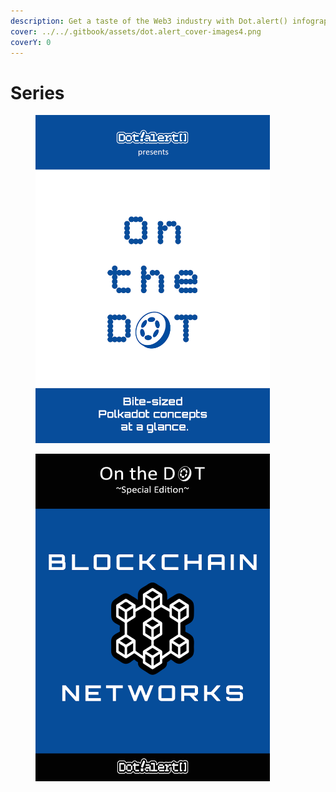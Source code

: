 ```yaml
---
description: Get a taste of the Web3 industry with Dot.alert() infographics.
cover: ../../.gitbook/assets/dot.alert_cover-images4.png
coverY: 0
---
```


# Series

<div><figure><img src="../../.gitbook/assets/Infographic_OntheD.png" alt="" width="375"><figcaption></figcaption></figure> <figure><img src="../../.gitbook/assets/Infographic_SpecialNetworks1 (1).png" alt="" width="375"><figcaption></figcaption></figure></div>
